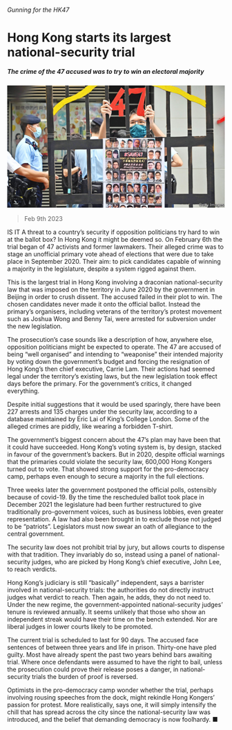 ###### Gunning for the HK47

# Hong Kong starts its largest national-security trial 

##### The crime of the 47 accused was to try to win an electoral majority 

![image](images/20230211_CNP001.jpg) 

> Feb 9th 2023 

IS IT A threat to a country’s security if opposition politicians try hard to win at the ballot box? In Hong Kong it might be deemed so. On February 6th the trial began of 47 activists and former lawmakers. Their alleged crime was to stage an unofficial primary vote ahead of elections that were due to take place in September 2020. Their aim: to pick candidates capable of winning a majority in the legislature, despite a system rigged against them. 

This is the largest trial in Hong Kong involving a draconian national-security law that was imposed on the territory in June 2020 by the government in Beijing in order to crush dissent. The accused failed in their plot to win. The chosen candidates never made it onto the official ballot. Instead the primary’s organisers, including veterans of the territory’s protest movement such as Joshua Wong and Benny Tai, were arrested for subversion under the new legislation. 

The prosecution’s case sounds like a description of how, anywhere else, opposition politicians might be expected to operate. The 47 are accused of being “well organised” and intending to “weaponise” their intended majority by voting down the government’s budget and forcing the resignation of Hong Kong’s then chief executive, Carrie Lam. Their actions had seemed legal under the territory’s existing laws, but the new legislation took effect days before the primary. For the government’s critics, it changed everything. 

Despite initial suggestions that it would be used sparingly, there have been 227 arrests and 135 charges under the security law, according to a database maintained by Eric Lai of King’s College London. Some of the alleged crimes are piddly, like wearing a forbidden T-shirt. 

The government’s biggest concern about the 47’s plan may have been that it could have succeeded. Hong Kong’s voting system is, by design, stacked in favour of the government’s backers. But in 2020, despite official warnings that the primaries could violate the security law, 600,000 Hong Kongers turned out to vote. That showed strong support for the pro-democracy camp, perhaps even enough to secure a majority in the full elections. 

Three weeks later the government postponed the official polls, ostensibly because of covid-19. By the time the rescheduled ballot took place in December 2021 the legislature had been further restructured to give traditionally pro-government voices, such as business lobbies, even greater representation. A law had also been brought in to exclude those not judged to be “patriots”. Legislators must now swear an oath of allegiance to the central government. 

The security law does not prohibit trial by jury, but allows courts to dispense with that tradition. They invariably do so, instead using a panel of national-security judges, who are picked by Hong Kong’s chief executive, John Lee, to reach verdicts. 

Hong Kong’s judiciary is still “basically” independent, says a barrister involved in national-security trials: the authorities do not directly instruct judges what verdict to reach. Then again, he adds, they do not need to. Under the new regime, the government-appointed national-security judges’ tenure is reviewed annually. It seems unlikely that those who show an independent streak would have their time on the bench extended. Nor are liberal judges in lower courts likely to be promoted. 

The current trial is scheduled to last for 90 days. The accused face sentences of between three years and life in prison. Thirty-one have pled guilty. Most have already spent the past two years behind bars awaiting trial. Where once defendants were assumed to have the right to bail, unless the prosecution could prove their release poses a danger, in national-security trials the burden of proof is reversed. 

Optimists in the pro-democracy camp wonder whether the trial, perhaps involving rousing speeches from the dock, might rekindle Hong Kongers’ passion for protest. More realistically, says one, it will simply intensify the chill that has spread across the city since the national-security law was introduced, and the belief that demanding democracy is now foolhardy. ■



